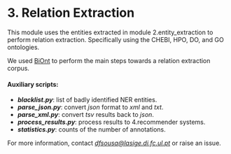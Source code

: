 # 3. Relation Extraction

This module uses the entities extracted in module 2.entity_extraction to perform relation extraction. Specifically using the CHEBI, HPO, DO, and GO ontologies.

We used [BiOnt](https://github.com/lasigeBioTM/BiOnt) to perform the main steps towards a relation extraction corpus.

#### Auxiliary scripts:

- ***blacklist.py***: list of badly identified NER entities.
- ***parse_json.py***: convert *json* format to *xml* and *txt*.
- ***parse_xml.py***: convert *tsv* results back to *json*.
- ***process_results.py***: process results to 4.recommender systems.
- ***statistics.py***: counts of the number of annotations.

For more information, contact *dfsousa@lasige.di.fc.ul.pt* or raise an issue.
